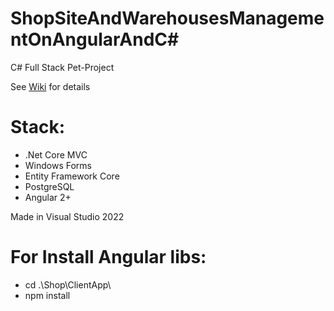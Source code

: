 # ShopSiteAndWarehousesManagementOnAngularAndC#
C# Full Stack Pet-Project

See [Wiki](https://github.com/ZZZDanil/ShopSiteAndWarehousesManagementOnAngularAndC-/wiki) for details

# Stack:

+ .Net Core MVC
+ Windows Forms
+ Entity Framework Core
+ PostgreSQL
+ Angular 2+

Made in Visual Studio 2022

# For Install Angular libs:

+ cd .\Shop\ClientApp\
+ npm install

